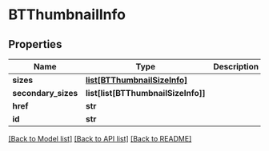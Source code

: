 # BTThumbnailInfo

## Properties
Name | Type | Description | Notes
------------ | ------------- | ------------- | -------------
**sizes** | [**list[BTThumbnailSizeInfo]**](BTThumbnailSizeInfo.md) |  | [optional] 
**secondary_sizes** | **list[list[BTThumbnailSizeInfo]]** |  | [optional] 
**href** | **str** |  | [optional] 
**id** | **str** |  | [optional] 

[[Back to Model list]](../README.md#documentation-for-models) [[Back to API list]](../README.md#documentation-for-api-endpoints) [[Back to README]](../README.md)


